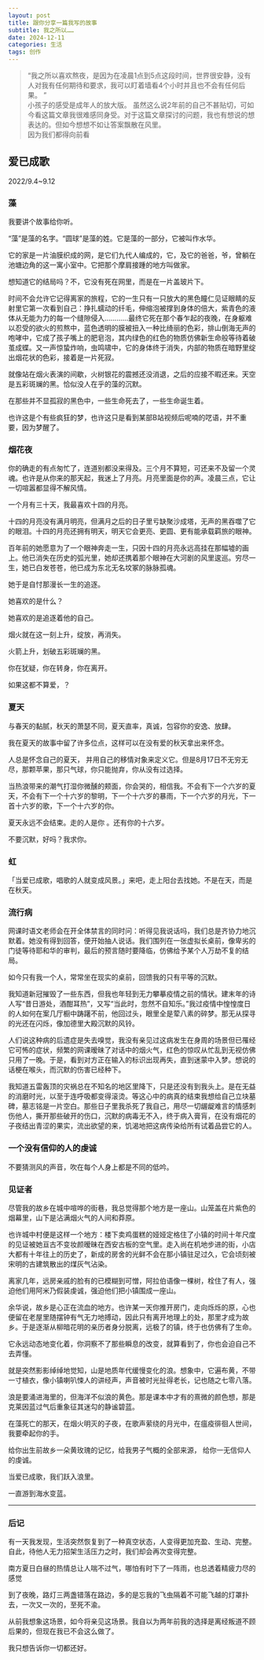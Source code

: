 ```yaml
---
layout: post
title: 跟你分享一篇我写的故事
subtitle: 我之所以……
date: 2024-12-11
categories: 生活
tags: 创作
---
```


> “我之所以喜欢熬夜，是因为在凌晨1点到5点这段时间，世界很安静，没有人对我有任何期待和要求，我可以盯着墙看4个小时并且也不会有任何后果。 ”  
> 小孩子的感受是成年人的放大版。 虽然这么说2年前的自己不甚贴切，可如今看这篇文章我很难感同身受。对于这篇文章探讨的问题，我也有想说的想表达的。但如今想想不如让答案飘散在风里。  
> 因为我们都得向前看


## 爱已成歌
2022/9.4~9.12
	
### 藻
我要讲个故事给你听。

“藻”是藻的名字。“圆球”是藻的姓。它是藻的一部分，它被叫作水华。

它的家是一片油膜织成的网，是它们九代人编成的，它，及它的爸爸，爷，曾躺在池塘边角的这一寓小室中。它把那个摩肩接踵的地方叫做家。

想知道它的结局吗？不，它没有死在网里，而是在一片盖玻片下。

时间不会允许它记得离家的旅程，它的一生只有一只放大的黑色瞳仁见证眼睛的反射里它第一次看到自己：挣扎蠕动的纤毛，伸缩泡被撑到身体的倍大，紫青色的液体从无能为力的每一个缝隙侵入…………最终它死在那个春乍起的夜晚，在身躯难以忍受的欲火的煎熬中，蓝色透明的膜被扭入一种比绮丽的色彩，排山倒海无声的咆哮中，它成了孩子嘴上的肥皂泡，其内绿色的红色的物质仿佛新生命般等待着破茧成蝶。又一声惊蛰炸响，虫鸣啸中，它的身体终于消失，内部的物质在暗野里绽出烟花状的色彩，接着是一片死寂。

就像站在烟火表演的间歇，火树银花的震撼还没消退，之后的应接不暇还来。天空是五彩斑斓的黑。恰似没人在乎的藻的沉默。

在那些并不显孤寂的黑色中，一些生命死去了，一些生命诞生着。

也许这是个有些疯狂的梦，也许这只是看到某部B站视频后呢喃的呓语，并不重要，因为梦醒了。
		
### 烟花夜
你的确走的有点匆忙了，连道别都没来得及。三个月不算短，可还来不及留一个灵魂。也许是从你来的那天起，我迷上了月亮。月亮里面是你的声。凌晨三点，它让一切喧嚣都显得不解风情。

一个月有三十天，我最喜欢十四的月亮。

十四的月亮没有满月明亮，但满月之后的日子里亏缺聚沙成塔，无声的黑吞噬了它的眼泪。十四的月亮还拥有明天，明天它会更亮、更圆、更有能承载羁旅的眼神。

百年前的她愿意为了一个眼神奔走一生，只因十四的月亮永远高挂在那幅墟的画上。他已消失在历史的弧光里，她却还携着那个眼神在大河剧的风里逡巡。穷尽一生，她已白发苍苍，他已成为东北无名坟冢的脉脉孤魂。

她于是自忖那漫长一生的追逐。

她喜欢的是什么？

她喜欢的是追逐着他的自己。

烟火就在这一刻上升，绽放，再消失。

火箭上升，划破五彩斑斓的黑。

你在犹疑，你在转身，你在离开。

如果这都不算爱，？

### 夏天
与春天的黏腻，秋天的萧瑟不同，夏天直率，真诚，包容你的安逸、放肆。

我在夏天的故事中留了许多位点，这样可以在没有爱的秋天拿出来怀念。

人总是怀念自己的夏天， 并用自己的移情对象来定义它。但是8月17日不无穷无尽，那颗苹果，那只气球，你只能抛弃，你从没有过选择。

当热浪带来的潮气打湿你微醺的颊面，你会哭的，相信我。不会有下一个六岁的夏天，不会有下一个十六岁的黎明，下一个十六岁的暴雨，下一个六岁的月光，下一首十六岁的歌，下一个十六岁的你。

夏天永远不会结束。走的人是你 。还有你的十六岁。

不要沉默，好吗？我求你。

### 虹
「当爱已成歌，唱歌的人就变成风景。」来吧，走上阳台去找她。不是在天，而是在秋天。
	
### 流行病
网课时语文老师会在开全体禁言的同时问：听得见我说话吗，我们总是齐协力地沉默着。她没有得到回答，便开始抽人说话。我们围列在一张虚拟长桌前，像卑劣的门徒等待耶和华的审判，最后的预言随时要降临，仿佛给予某个人万劫不复的结局。

如今只有我一个人，常常坐在现实的桌前，回馈我的只有平等的沉默。

我知道新冠摧毁了一些东西，但我也年轻到无力攀摹疫情之前的情状。建末年的诗人写“昔日游处，酒酣耳热”，又写“当此时，忽然不自知乐。”我过疫情中惶惶度日的人如何在案几厅橱中踌躇不前，他回过头，眼里全是荤八素的碎梦。那无从探寻的光还在闪烁，像加德里大殿沉默的风铃。

人们说这种病的后遗症是失去嗅觉，我没有亲见过这病发生在身周的场景但已罹经它可怖的症状，频繁的网课暧昧了对话中的烟火气，红色的惊叹从忙乱到无视仿佛只用了一晚。于是，看到对方正在输入的标识出现再失，直到迷蒙中入梦。想说的话梗在喉头，而沉默的伤害已经种下。

我知道五雷轰顶的灾祸总在不知名的地区里降下，只是还没有到我头上。是在无益的消磨时光，以至于连呼吸都变得滚烫。等这心中的病真的结束我想给自己立块墓碑，墓志铭是一片空白。那些日子里我杀死了我自己，用尽一切龌龊难言的情感刺伤他人，撕开那些破开的伤口，沉默的病毒无不入，终于病入膏肓，在没有烟花的子夜结出青涩的果实，流出欲望的来，饥渴地把这病传染给所有试着品尝它的人。

### 一个没有信仰的人的虔诚
不要猜测风的声音，吹在每个人身上都是不同的低吟。

### 见证者
尽管我的故乡在城中喧哗的街巷，我总觉得那个地方是一座山。山笼盖在片紫色的烟幕里，山下是沾满烟火气的人间和莽原。

也许城中村便是这样一个地方：楼下卖鸡蛋糕的娅娅定格住了小镇的时间十年尺度的见证被她亘古不变妆颜暧昧在西安古板的空气里。走入尚在机地步进的街，小店大都有十年往上的历史了，新成的房舍的光鲜不会在那小镇驻足过久，它会顷刻被宋明的古建筑散出的煤灰气沾染。

离家几年，远房亲戚的脸有的已模糊到可憎，阿拉伯语像一棵树，栓住了有人，强迫他们用阿米乃假装虔诚，强迫他们把小镇围成一座山。

余华说，故乡是心正在流血的地方。也许某一天你推开房门，走向烁烁的原，心也便留在老屋里随摆钟有气无力地搏动，因此只有离开地理上的处，那里才成为故乡。于是逐渐从柳暗花明的亲历者身分脱离，远极了的镇，终于也仿佛有了生命。

它永远动态地变化着，你洞察不了那些瞬息的改变，就算看到了，你也会迫自己不去弄懂。

就是突然影影绰绰地觉知，山是地质年代缓慢变化的浪。想象中，它遍布黄，不带一寸植衣，像小镇喇叭悚人的讲经声，声音被时光扯得老长，记也随之七零八落。

浪是要涌进海里的，但海洋不似浪的黄色。那是课本中才有的熹微的颜色想，那是克莱因蓝过气后重象征其迷勾的静谧碧蓝。

在藻死亡的那天，在烟火明灭的子夜，在歌声萦绕的月光中，在瘟疫徘徊人世间，我要牵起你的手。

给你出生前故乡一朵黄玫瑰的记忆，给我男子气概的全部来源， 给你一无信仰人的虔诚。

当爱已成歌，我们跃入浪里。

一直游到海水变蓝。

---

### 后记
有一天我发现，生活突然恢复到了一种真空状态，人变得更加充盈、生动、完整。自此，待他人无力招架生活压力之时，我们却会再次变得完整。

南方夏日白昼的热情总让人喘不过气，哪怕有时下了一阵雨，也总透着精疲力尽的感觉  

到了夜晚，路灯三两盏错落在路边，多的是忘我的飞虫隔着不可能飞越的灯罩扑去，一次又一次的，至死不渝。

从前我想象这场景，如今将亲见这场景。我自以为两年前我的选择是离经叛道不顾后果的，但现在我已不会这么做了。

我只想告诉你一切都还好。







